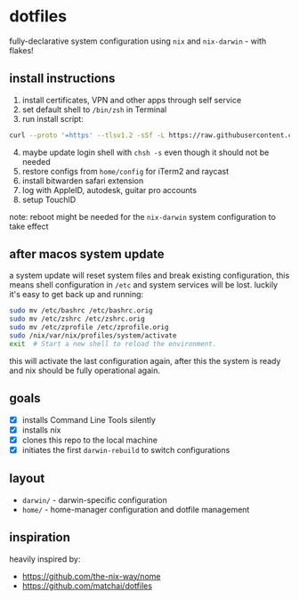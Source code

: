 # dotfiles

fully-declarative system configuration using `nix` and `nix-darwin` - with flakes!

## install instructions

1. install certificates, VPN and other apps through self service
2. set default shell to `/bin/zsh` in Terminal
3. run install script:

```bash
curl --proto '=https' --tlsv1.2 -sSf -L https://raw.githubusercontent.com/ollema/dotfiles/main/install-darwin | bash
```

4. maybe update login shell with `chsh -s` even though it should not be needed
5. restore configs from `home/config` for iTerm2 and raycast
6. install bitwarden safari extension
7. log with AppleID, autodesk, guitar pro accounts
8. setup TouchID

note: reboot might be needed for the `nix-darwin` system configuration to take effect

## after macos system update

a system update will reset system files and break existing configuration, this means shell configuration in `/etc` and system services will be lost. luckily it's easy to get back up and running:

```bash
sudo mv /etc/bashrc /etc/bashrc.orig
sudo mv /etc/zshrc /etc/zshrc.orig
sudo mv /etc/zprofile /etc/zprofile.orig
sudo /nix/var/nix/profiles/system/activate
exit  # Start a new shell to reload the environment.
```

this will activate the last configuration again, after this the system is ready and nix should be fully operational again.

## goals

- [x] installs Command Line Tools silently
- [x] installs nix
- [x] clones this repo to the local machine
- [x] initiates the first `darwin-rebuild` to switch configurations

## layout

- `darwin/` - darwin-specific configuration
- `home/` - home-manager configuration and dotfile management

## inspiration

heavily inspired by:

- https://github.com/the-nix-way/nome
- https://github.com/matchai/dotfiles
